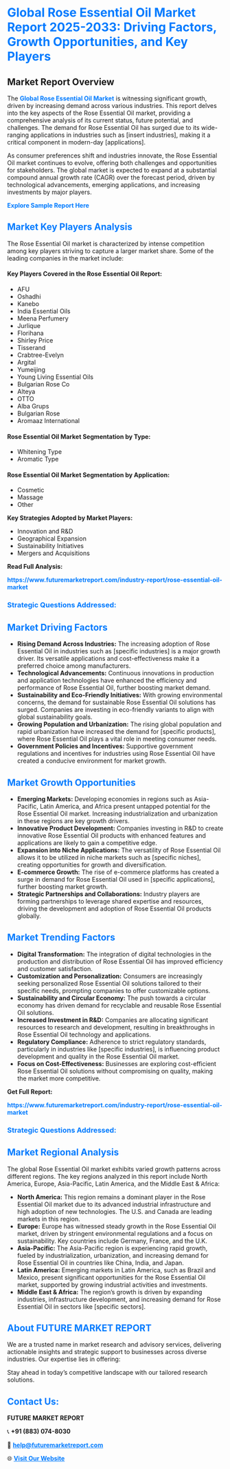<h1 style="color: #007BFF;">Global Rose Essential Oil Market Report 2025-2033: Driving Factors, Growth Opportunities, and Key Players</h1>

<section id="overview">
<h2>Market Report Overview</h2>
<p>The <a href="https://www.futuremarketreport.com/industry-report/rose-essential-oil-market" style="color: #007BFF; text-decoration: none;"><strong>Global Rose Essential Oil Market</strong></a> is witnessing significant growth, driven by increasing demand across various industries. This report delves into the key aspects of the Rose Essential Oil market, providing a comprehensive analysis of its current status, future potential, and challenges. The demand for Rose Essential Oil has surged due to its wide-ranging applications in industries such as [insert industries], making it a critical component in modern-day [applications].</p>
<p>As consumer preferences shift and industries innovate, the Rose Essential Oil market continues to evolve, offering both challenges and opportunities for stakeholders. The global market is expected to expand at a substantial compound annual growth rate (CAGR) over the forecast period, driven by technological advancements, emerging applications, and increasing investments by major players.</p>
</section>

<section id="overview">
<p><a href="https://www.futuremarketreport.com/request-sample/reportId=103102" style="color: #007BFF; text-decoration: none;"><strong>Explore Sample Report Here</strong></a></p>
</section>

<section id="key-players">
<h2 style="color: #007BFF;">Market Key Players Analysis</h2>
<p>The Rose Essential Oil market is characterized by intense competition among key players striving to capture a larger market share. Some of the leading companies in the market include:</p>
<h4>Key Players Covered in the Rose Essential Oil Report:</h4>
<ul><li>AFU</li><li>Oshadhi</li><li>Kanebo</li><li>India Essential Oils</li><li>Meena Perfumery</li><li>Jurlique</li><li>Florihana</li><li>Shirley Price</li><li>Tisserand</li><li>Crabtree-Evelyn</li><li>Argital</li><li>Yumeijing</li><li>Young Living Essential Oils</li><li>Bulgarian Rose Co</li><li>Alteya</li><li>OTTO</li><li>Alba Grups</li><li>Bulgarian Rose</li><li>Aromaaz International</li></ul>
<h4>Rose Essential Oil Market Segmentation by Type:</h4>
<ul><li>Whitening Type</li><li>Aromatic Type</li></ul>

<h4>Rose Essential Oil Market Segmentation by Application:</h4>
<ul><li>Cosmetic</li><li>Massage</li><li>Other</li></ul>
<p><strong>Key Strategies Adopted by Market Players:</strong></p>
<ul>
<li>Innovation and R&D</li>
<li>Geographical Expansion</li>
<li>Sustainability Initiatives</li>
<li>Mergers and Acquisitions</li>
</ul>
</section>

<section>
<p><strong>Read Full Analysis: </strong></p><a href="https://www.futuremarketreport.com/industry-report/rose-essential-oil-market" style="color: #007BFF; text-decoration: none;"><strong>https://www.futuremarketreport.com/industry-report/rose-essential-oil-market</strong></a>
<h3 style="color: #007BFF;">Strategic Questions Addressed:</h3>
</section>

<section id="driving-factors">
<h2 style="color: #007BFF;">Market Driving Factors</h2>
<ul>
<li><strong>Rising Demand Across Industries:</strong> The increasing adoption of Rose Essential Oil in industries such as [specific industries] is a major growth driver. Its versatile applications and cost-effectiveness make it a preferred choice among manufacturers.</li>
<li><strong>Technological Advancements:</strong> Continuous innovations in production and application technologies have enhanced the efficiency and performance of Rose Essential Oil, further boosting market demand.</li>
<li><strong>Sustainability and Eco-Friendly Initiatives:</strong> With growing environmental concerns, the demand for sustainable Rose Essential Oil solutions has surged. Companies are investing in eco-friendly variants to align with global sustainability goals.</li>
<li><strong>Growing Population and Urbanization:</strong> The rising global population and rapid urbanization have increased the demand for [specific products], where Rose Essential Oil plays a vital role in meeting consumer needs.</li>
<li><strong>Government Policies and Incentives:</strong> Supportive government regulations and incentives for industries using Rose Essential Oil have created a conducive environment for market growth.</li>
</ul>
</section>

<section id="growth-opportunities">
<h2 style="color: #007BFF;">Market Growth Opportunities</h2>
<ul>
<li><strong>Emerging Markets:</strong> Developing economies in regions such as Asia-Pacific, Latin America, and Africa present untapped potential for the Rose Essential Oil market. Increasing industrialization and urbanization in these regions are key growth drivers.</li>
<li><strong>Innovative Product Development:</strong> Companies investing in R&D to create innovative Rose Essential Oil products with enhanced features and applications are likely to gain a competitive edge.</li>
<li><strong>Expansion into Niche Applications:</strong> The versatility of Rose Essential Oil allows it to be utilized in niche markets such as [specific niches], creating opportunities for growth and diversification.</li>
<li><strong>E-commerce Growth:</strong> The rise of e-commerce platforms has created a surge in demand for Rose Essential Oil used in [specific applications], further boosting market growth.</li>
<li><strong>Strategic Partnerships and Collaborations:</strong> Industry players are forming partnerships to leverage shared expertise and resources, driving the development and adoption of Rose Essential Oil products globally.</li>
</ul>
</section>

<section id="trending-factors">
<h2 style="color: #007BFF;">Market Trending Factors</h2>
<ul>
<li><strong>Digital Transformation:</strong> The integration of digital technologies in the production and distribution of Rose Essential Oil has improved efficiency and customer satisfaction.</li>
<li><strong>Customization and Personalization:</strong> Consumers are increasingly seeking personalized Rose Essential Oil solutions tailored to their specific needs, prompting companies to offer customizable options.</li>
<li><strong>Sustainability and Circular Economy:</strong> The push towards a circular economy has driven demand for recyclable and reusable Rose Essential Oil solutions.</li>
<li><strong>Increased Investment in R&D:</strong> Companies are allocating significant resources to research and development, resulting in breakthroughs in Rose Essential Oil technology and applications.</li>
<li><strong>Regulatory Compliance:</strong> Adherence to strict regulatory standards, particularly in industries like [specific industries], is influencing product development and quality in the Rose Essential Oil market.</li>
<li><strong>Focus on Cost-Effectiveness:</strong> Businesses are exploring cost-efficient Rose Essential Oil solutions without compromising on quality, making the market more competitive.</li>
</ul>
</section>

<section>
<p><strong>Get Full Report: </strong></p><a href="https://www.futuremarketreport.com/industry-report/rose-essential-oil-market" style="color: #007BFF; text-decoration: none;"><strong>https://www.futuremarketreport.com/industry-report/rose-essential-oil-market</strong></a>
<h3 style="color: #007BFF;">Strategic Questions Addressed:</h3>
</section>


<section id="regional-analysis">
<h2 style="color: #007BFF;">Market Regional Analysis</h2>
<p>The global Rose Essential Oil market exhibits varied growth patterns across different regions. The key regions analyzed in this report include North America, Europe, Asia-Pacific, Latin America, and the Middle East & Africa:</p>
<ul>
<li><strong>North America:</strong> This region remains a dominant player in the Rose Essential Oil market due to its advanced industrial infrastructure and high adoption of new technologies. The U.S. and Canada are leading markets in this region.</li>
<li><strong>Europe:</strong> Europe has witnessed steady growth in the Rose Essential Oil market, driven by stringent environmental regulations and a focus on sustainability. Key countries include Germany, France, and the U.K.</li>
<li><strong>Asia-Pacific:</strong> The Asia-Pacific region is experiencing rapid growth, fueled by industrialization, urbanization, and increasing demand for Rose Essential Oil in countries like China, India, and Japan.</li>
<li><strong>Latin America:</strong> Emerging markets in Latin America, such as Brazil and Mexico, present significant opportunities for the Rose Essential Oil market, supported by growing industrial activities and investments.</li>
<li><strong>Middle East & Africa:</strong> The region’s growth is driven by expanding industries, infrastructure development, and increasing demand for Rose Essential Oil in sectors like [specific sectors].</li>
</ul>
</section>

<footer>
<h2 style="color: #007BFF;">About FUTURE MARKET REPORT</h2>
<p>We are a trusted name in market research and advisory services, delivering actionable insights and strategic support to businesses across diverse industries. Our expertise lies in offering:</p>

<p>Stay ahead in today’s competitive landscape with our tailored research solutions.</p>

<h2 style="color: #007BFF;">Contact Us:</h2>
<p><strong>FUTURE MARKET REPORT</strong></p>
<p>📞 <strong>+91 (883) 074-8030</strong></p>
<p>📧 <strong><a href="mailto:help@futuremarketreport.com" style="color: #007BFF;">help@futuremarketreport.com</a></strong></p>
<p>🌐 <strong><a href="https://www.futuremarketreport.com/" style="color: #007BFF;">Visit Our Website</a></strong></p>
</footer>